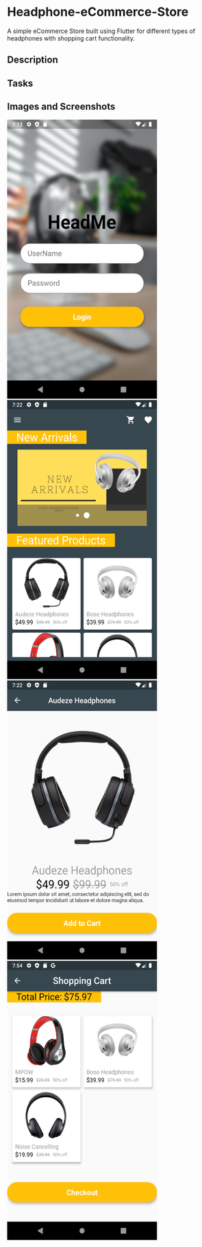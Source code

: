 # Headphone-eCommerce-Store
A simple eCommerce Store built using Flutter for different types of headphones with shopping cart functionality.

## Description

## Tasks

## Images and Screenshots

<img src = "https://github.com/JadeAnt/Headphone-eCommerce-Store/blob/master/eCommerce%20Store%20Images/login_page.png" width = "350" height = "650"> <img src = "https://github.com/JadeAnt/Headphone-eCommerce-Store/blob/master/eCommerce%20Store%20Images/landing_page.png" width = "350" height = "650"> <img src = "https://github.com/JadeAnt/Headphone-eCommerce-Store/blob/master/eCommerce%20Store%20Images/product_page.png" width = "350" height = "650"> 
<img src = "https://github.com/JadeAnt/Headphone-eCommerce-Store/blob/master/eCommerce%20Store%20Images/shopping_cart.png" width = "350" height = "650"> 
